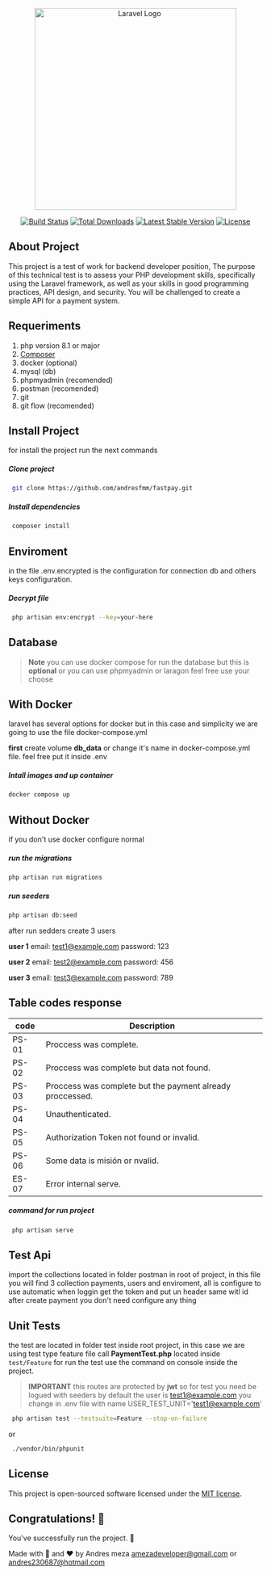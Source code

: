 <p align="center"><a href="https://laravel.com" target="_blank"><img src="https://raw.githubusercontent.com/laravel/art/master/logo-lockup/5%20SVG/2%20CMYK/1%20Full%20Color/laravel-logolockup-cmyk-red.svg" width="400" alt="Laravel Logo"></a></p>

<p align="center">
<a href="https://github.com/laravel/framework/actions"><img src="https://github.com/laravel/framework/workflows/tests/badge.svg" alt="Build Status"></a>
<a href="https://packagist.org/packages/laravel/framework"><img src="https://img.shields.io/packagist/dt/laravel/framework" alt="Total Downloads"></a>
<a href="https://packagist.org/packages/laravel/framework"><img src="https://img.shields.io/packagist/v/laravel/framework" alt="Latest Stable Version"></a>
<a href="https://packagist.org/packages/laravel/framework"><img src="https://img.shields.io/packagist/l/laravel/framework" alt="License"></a>
</p>

## About Project

 This project is a test of work for backend developer position, The purpose of this technical test is to assess your PHP development skills, specifically using the Laravel framework, as well as your skills in good programming practices, API design, and security. You will be challenged to create a simple API for a payment system.

 ## Requeriments
1. php version  8.1 or major
2. [Composer](https://getcomposer.org/)
3. docker (optional)
3. mysql (db) 
5. phpmyadmin (recomended)
6. postman (recomended)
7. git
8. git flow (recomended)

## Install Project
for install the project run the next commands

##### Clone project
```bash
 git clone https://github.com/andresfmm/fastpay.git
 ```

 ##### Install dependencies
```bash
 composer install
 ```
 
 ## Enviroment
 in the file .env.encrypted is the configuration for connection db and others keys configuration.

 ##### Decrypt file
```bash
 php artisan env:encrypt --key=your-here
 ```
 


## Database
 >**Note**  you can use docker compose for run the database but this is **optional** or you can use phpmyadmin or laragon feel free use your choose

 ## With Docker
 laravel has several options for docker but in this case and simplicity we are going to use the file docker-compose.yml

 **first** create volume  **db_data** or change it's name in docker-compose.yml file. feel free put it inside .env


##### Intall images and up container
 ```bash
 docker compose up
 ```

## Without Docker
  if you don't use docker configure normal

##### run the migrations
 ```bash
 php artisan run migrations
 ```

##### run seeders
 ```bash
 php artisan db:seed
 ```

 after run sedders create 3 users 

 **user 1**
 email: test1@example.com
 password: 123

 **user 2**
 email: test2@example.com
 password: 456

 **user 3**
 email: test3@example.com
 password: 789



## Table codes response


| code    | Description                                          
|-------- | ---------------------------------------------------- 
|PS-01    | Proccess was complete.    
|PS-02    | Proccess was complete but data not found.            
|PS-03    | Proccess was complete but the payment already proccessed.     
|PS-04    | Unauthenticated.             
|PS-05    | Authorization Token not found or invalid.                       
|PS-06    | Some  data is misión or nvalid.           
|ES-07    | Error internal serve.      

 ##### command for run project
```bash
 php artisan serve
```

 ## Test Api
 import the collections located in folder postman in root of project, in this file you will find 3 collection payments, users and enviroment, all is configure to use automatic when loggin get the token and put un header same witl id after create payment you don't need configure any thing


 ## Unit Tests
 the test are located in folder test inside root project, in this case we are using test type feature file call **PaymentTest.php** located inside ``test/Feature`` for run the test use the command on console inside the project.
 >**IMPORTANT**
  this routes are protected by **jwt** so for test you need be logued with seeders by default the user is test1@example.com
  you change in .env file with name USER_TEST_UNIT='test1@example.com'

```bash
 php artisan test --testsuite=Feature --stop-on-failure
```

or  
```bash
 ./vendor/bin/phpunit
```



## License

This project is open-sourced software licensed under the [MIT license](https://opensource.org/licenses/MIT).


## Congratulations! :tada:

You've successfully run the project. :partying_face:

 


Made  with 🧠 and ❤️ by Andres meza amezadeveloper@gmail.com or 
andres230687@hotmail.com
